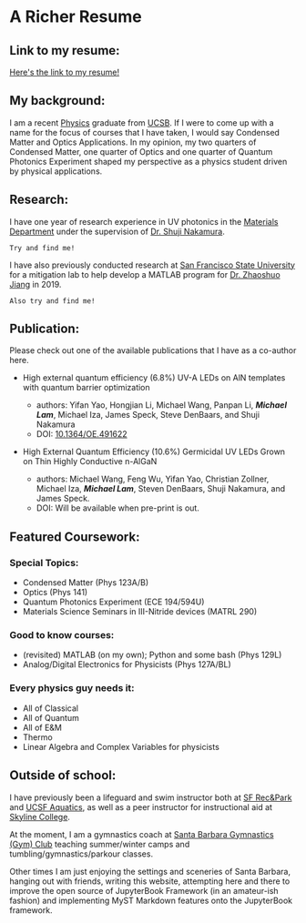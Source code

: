 # A Richer Resume

## Link to my resume:
[Here's the link to my resume!](https://drive.google.com/file/d/1ohCaZ4zYy7jsV-XTIUjNUCC0HNrKbPzj/view?usp=drive_link)

## My background:
I am a recent [Physics](https://www.physics.ucsb.edu/education) graduate from [UCSB](https://www.ucsb.edu/). If I were to come up with a name for the focus of courses that I have taken, I would say Condensed Matter and Optics Applications. In my opinion, my two quarters of Condensed Matter, one quarter of Optics and one quarter of Quantum Photonics Experiment shaped my perspective as a physics student driven by physical applications.

## Research:
I have one year of research experience in UV photonics in the [Materials Department](https://ssleec.ucsb.edu/) under the supervision of [Dr. Shuji Nakamura](https://materials.ucsb.edu/people/faculty/shuji-nakamura). 
```{figure} ../Images/SSLEECNovConference2022.jpeg
Try and find me!
```
I have also previously conducted research at [San Francisco State University](https://engineering.sfsu.edu/) for a mitigation lab to help develop a MATLAB program for [Dr. Zhaoshuo Jiang](https://engineering.sfsu.edu/faculty-profile-zhaoshuo-jiang) in 2019.
```{figure} ../Images/SFSUJiang2019.JPG
Also try and find me!
```

## Publication:
Please check out one of the available publications that I have as a co-author here.

* High external quantum efficiency (6.8%) UV-A LEDs on AlN templates with quantum barrier optimization
    * authors: Yifan Yao, Hongjian Li, Michael Wang, Panpan Li, ***Michael Lam***, Michael Iza, James Speck, Steve DenBaars, and Shuji Nakamura
    * DOI: [10.1364/OE.491622](https://doi.org/10.1364/OE.491622)

* High External Quantum Efficiency (10.6%) Germicidal UV LEDs Grown on Thin Highly Conductive n-AlGaN
    * authors: Michael Wang, Feng Wu, Yifan Yao, Christian Zollner, Michael Iza, ***Michael Lam***, Steven DenBaars, Shuji Nakamura, and James Speck.
    * DOI: Will be available when pre-print is out. 

## Featured Coursework:

### Special Topics: 
- Condensed Matter (Phys 123A/B)
- Optics (Phys 141)
- Quantum Photonics Experiment (ECE 194/594U)
- Materials Science Seminars in III-Nitride devices (MATRL 290)

### Good to know courses: 
- (revisited) MATLAB (on my own); Python and some bash (Phys 129L)
- Analog/Digital Electronics for Physicists (Phys 127A/BL)

### Every physics guy needs it: 
- All of Classical
- All of Quantum
- All of E&M
- Thermo
- Linear Algebra and Complex Variables for physicists

## Outside of school:
I have previously been a lifeguard and swim instructor both at [SF Rec&Park](https://sfrecpark.org/482/Swimming-Pools) and [UCSF Aquatics](https://campuslifeserviceshome.ucsf.edu/fitnessrecreation/aquatics), as well as a peer instructor for instructional aid at [Skyline College](https://www.skylinecollege.edu/stemcenter/index.php). 

At the moment, I am a gymnastics coach at [Santa Barbara Gymnastics (Gym) Club](https://www.santabarbaragymnasticsclub.com/) teaching summer/winter camps and tumbling/gymnastics/parkour classes. 

Other times I am just enjoying the settings and sceneries of Santa Barbara, hanging out with friends, writing this website, attempting here and there to improve the open source of JupyterBook Framework (in an amateur-ish fashion) and implementing MyST Markdown features onto the JupyterBook framework. 